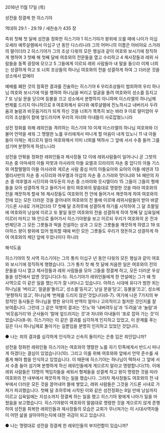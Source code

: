 2016년 11월 17일 (목)

성전을 정결케 한 히스기야 



역대하 29:1 - 29:19 / 새찬송가 435 장


즉위 첫해 첫 달에 성전을 정화한 히스기야
1 히스기야가 왕위에 오를 때에 나이가 이십오세라 예루살렘에서 이십구 년 동안 다스리니라 그의 어머니의 이름은 아비야요 스가랴의 딸이더라 2 히스기야가 그의 조상 다윗의 모든 행실과 같이 여호와 보시기에 정직하게 행하여 3 첫째 해 첫째 달에 여호와의 전문들을 열고 수리하고 4 제사장들과 레위 사람들을 동쪽 광장에 모으고 5 그들에게 이르되 레위 사람들아 내 말을 들으라 이제 너희는 성결하게 하고 또 너희 조상들의 하나님 여호와의 전을 성결하게 하여 그 더러운 것을 성소에서 없애라

예배를 폐한 것의 참혹한 결과를 진술하는 히스기야
6 우리조상들이 범죄하여 우리 하나님 여호와 보시기에 악을 행하여 하나님을 버리고 얼굴을 돌려 여호와의 성소를 등지고 7 또 낭실 문을 닫으며 등불을 끄고 성소에서 분향하지 아니하며 이스라엘의 하나님께 번제를 드리지 아니하므로 8 여호와께서 유다와 예루살렘에 진노하시고 내버리사 두려움과 놀람과 비웃음거리가 되게 하신 것을 너희가 똑똑히 보는 바라 9 이로 말미암아 우리의 조상들이 칼에 엎드러지며 우리의 자녀와 아내들이 사로잡혔느니라

성전 정화를 위해 레위인을 격려하는 히스기야
10 이제 이스라엘의 하나님 여호와와 더불어 언약을 세워 그 맹렬한 노를 우리에게서 떠나게 할 마음이 내게 있노니 11 내 아들들아 이제는 게으르지 말라 여호와께서 이미 너희를 택하사 그 앞에 서서 수종 들어 그를 섬기며 분향하게 하셨느니라

성전을 안팎을 정화한 레위인들과 제사장들
12 이에 레위사람들이 일어나니 곧 그핫의 자손 중 아마새의 아들 마핫과 아사랴의 아들 요엘과 므라리의 자손 중 압디의 아들 기스와 여할렐렐의 아들 아사랴와 게르손 사람 중심 마의 아들요아와 요아의 아들 에덴과 13 엘리사반의 자손 중 시므리와 여우엘과 아삽의 자손 중 스가랴와 맛다냐와 14 헤만의 자손 중 여후엘과 시므이와 여두둔의 자손 중 스마야와 웃시엘이라 15 그들이 그들의 형제들을 모아 성결하게 하고 들어가서 왕이 여호와의 말씀대로 명령한 것을 따라 여호와의 전을 깨끗하게 할새 16 제사장들도 여호와의 전 안에 들어가서 깨끗하게 하여 여호와의 전에 있는 모든 더러운 것을 끌어내어 여호와의 전 뜰에 이르매 레위사람들이 받아 바깥 기드론 시내로 가져갔더라 17 첫째 달 초하루에 성결하게 하기를 시작하여 그 달 초팔일에 여호와의 낭실에 이르고 또 팔일 동안 여호와의 전을 성결하게 하여 첫째 달 십육일에 이르러 마치고 18 안으로 들어가서 히스기야왕을 보고 이르되 우리가
여호와의 온 전과 번제단과 그 모든 그릇들과 떡을 진설하는 상과 그 모든 그릇들을 깨끗하게 하였고 19 또 아하스 왕이 왕위에 있어 범죄할 때에 버린 모든 그릇들도 우리가 정돈하고 성결하게 하여 여호와의 제단 앞에 두었나이다 하니라

해석도움





히스기야의 첫 사역
히스기야는 그의 통치 이십구 년 동안 다윗의 모든 행실과 같이 여호와 보시기에 정직하게 행했습니다. 그가 통치 첫 해 첫 달에 처음한 일은 여호와의 전의 문들을 다시 열고 제사장들과 레위 사람들을 모아 그들을 정결케 하고, 모든 더러운 우상들을 성전에서 없앤 것입니다(3-5). 히스기야가 레위인들에게 한 연설에는 그가 왜 첫 사역으로 이 같은 일을 했는지가 잘 나타나고 있습니다. 아하스 시대에 유다가 범한 죄는 하나님을 ‘버리고’, 얼굴을‘돌리고’, 성소를‘등지고’, 낭실 문을‘닫고’, 등불을‘끄고’, 성소에 ‘분향하지 않고’, 하나님께 ‘번제를 드리지 않은’것입니다(6-7). 여기에 나온 7가지의 부정적인 동사들은 하나님을 향한 유다의 반역이 얼마나 고의적이고 철저한 것인지를 잘 보여줍니다. 그런데 그 같은 악행의 결과는 ‘진노’와 ‘내버려두심’과 ‘두려움’과 ‘놀람’과 ‘비웃음거리’와 군사들이 ‘칼에 엎드러지는 것’과 자녀와 아내들이 ‘포로 잡혀 가는 것’이었습니다(8-9). 히스기야는 이 같은 결과를 심각하게 인지하고 있었고, 이 문제를 푸는 길은 다시 하나님께로 돌아가는 길뿐임을 분명히 인지하고 있었던 것입니다.

● 나는 죄의 결과를 심각하게 인식하고 신속히 돌이키는 은총 입은 죄인입니까?

성전을 정화한 레위인들
히스기야는 여호와의 맹렬한 노를 자기 민족에게서 반드시 떠나게 하겠다는 결심이 있었습니다(10). 그리고 이를 위해 여호와와 앞에서 언약 준수를 새롭게 해야 함을 인식하고 있었습니다. 이 때문에 히스기야는 하나님이 택하사 그 앞에 서서 수종 들어 섬기며 분향하게 하신 레위인들에게 게으르지 말라고 명령합니다(11). 이에 레위 사람들은 13명의 책임자들을 세워서 형제들을 성결케 하고 왕이 명령한 것을 따라 여호와의 전 내부에서 깨끗하게 하는 일을 했습니다. 그러자 제사장들도 여호와의 전 내부에서 더러운 모든 것을 끌어내어 뜰에 쌓았고, 레위 사람들은 그것을 기드론 시내로 가져가 파괴했습니다. 첫째 달 초하루에 시작된 이와 같은 성전정화는 8일 만에 낭실까지 이르고 십육일에는 지성소까지 정결케 하는 일을 했고 히스기야 왕에게 나아가 일을 마쳤음을 보고했습니다. 히스기야왕이 여호와의 말씀대로 명령한 것을 게으르지 않게 준행하여 성전을 회복한 레위인들과 제사장들의 모습은 교회가 무너져가는 이 시대사역자들이 어떤 삶을 살아야하는지에 대한 귀감이 되고 있습니다.

● 나는 명령대로 성전을 정결케 한 레위인들의 부지런함이 있습니까?